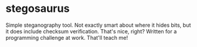 # stegosaurus

Simple steganography tool. Not exactly smart about where it hides bits, but it does include checksum verification. That's nice, right? Written for a programming challenge at work. That'll teach me!
